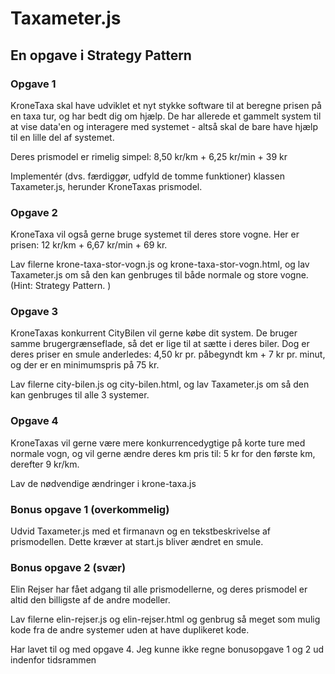 # Taxameter.js
## En opgave i Strategy Pattern

### Opgave 1
KroneTaxa skal have udviklet et nyt stykke software til at beregne prisen på en taxa tur, og har bedt dig om hjælp. De har allerede et gammelt system til at vise data'en og interagere med systemet - altså skal de bare have hjælp til en lille del af systemet.

Deres prismodel er rimelig simpel: 8,50 kr/km + 6,25 kr/min + 39 kr

Implementér (dvs. færdiggør, udfyld de tomme funktioner) klassen Taxameter.js, herunder KroneTaxas prismodel.

### Opgave 2
KroneTaxa vil også gerne bruge systemet til deres store vogne. Her er prisen: 12 kr/km + 6,67 kr/min + 69 kr.

Lav filerne krone-taxa-stor-vogn.js og krone-taxa-stor-vogn.html, og lav Taxameter.js om så den kan genbruges til både normale og store vogne. (Hint: Strategy Pattern. )


### Opgave 3
KroneTaxas konkurrent CityBilen vil gerne købe dit system. De bruger samme brugergrænseflade, så det er lige til at sætte i deres biler. Dog er deres priser en smule anderledes: 4,50 kr pr. påbegyndt km + 7 kr pr. minut, og der er en minimumspris på 75 kr.

Lav filerne city-bilen.js og city-bilen.html, og lav Taxameter.js om så den kan genbruges til alle 3 systemer.


### Opgave 4
KroneTaxas vil gerne være mere konkurrencedygtige på korte ture med normale vogn, og vil gerne ændre deres km pris til:
5 kr for den første km, derefter 9 kr/km.

Lav de nødvendige ændringer i krone-taxa.js


### Bonus opgave 1 (overkommelig)
Udvid Taxameter.js med et firmanavn og en tekstbeskrivelse af prismodellen. Dette kræver at start.js bliver ændret en smule.


### Bonus opgave 2 (svær)
Elin Rejser har fået adgang til alle prismodellerne, og deres prismodel er altid den billigste af de andre modeller.

Lav filerne elin-rejser.js og elin-rejser.html og genbrug så meget som mulig kode fra de andre systemer uden at have duplikeret kode.



Har lavet til og med opgave 4. Jeg kunne ikke regne bonusopgave 1 og 2 ud indenfor tidsrammen
